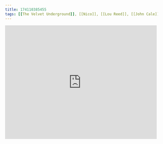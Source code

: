 ```yaml
---
title: 174110385455
tags: [[The Velvet Underground]], [[Nico]], [[Lou Reed]], [[John Cale]], [[Sterling Morrison]], [[Maureen Tucker]]
---
```

<iframe allow="accelerometer; autoplay; clipboard-write; encrypted-media; gyroscope; picture-in-picture" allowfullscreen="" frameborder="0" height="375" id="youtube_iframe" src="https://www.youtube.com/embed/dMeZCPbM6bA?feature=oembed&amp;enablejsapi=1&amp;origin=https://safe.txmblr.com&amp;wmode=opaque" width="500"></iframe>